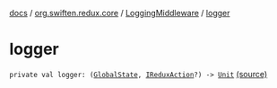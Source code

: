 [docs](../../index.md) / [org.swiften.redux.core](../index.md) / [LoggingMiddleware](index.md) / [logger](./logger.md)

# logger

`private val logger: (`[`GlobalState`](index.md#GlobalState)`, `[`IReduxAction`](../-i-redux-action.md)`?) -> `[`Unit`](https://kotlinlang.org/api/latest/jvm/stdlib/kotlin/-unit/index.html) [(source)](https://github.com/protoman92/KotlinRedux/tree/master/common/common-core/src/main/kotlin/org/swiften/redux/core/LoggingMiddleware.kt#L15)